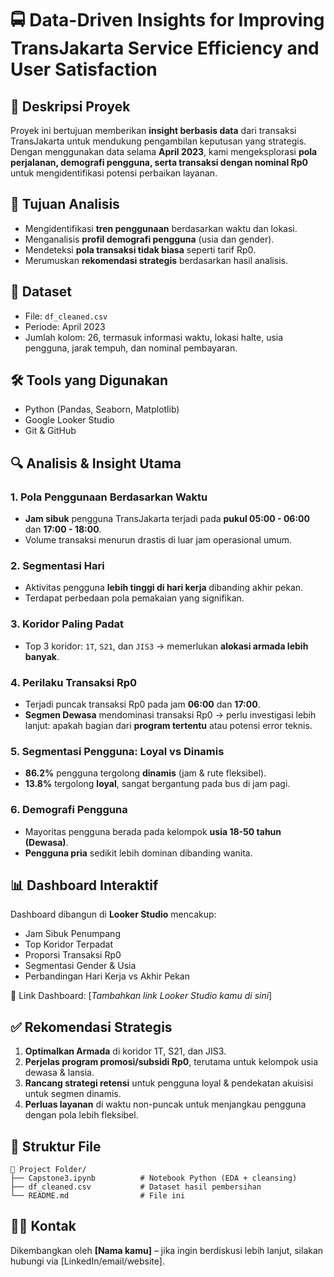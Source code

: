 
# 🚍 Data-Driven Insights for Improving TransJakarta Service Efficiency and User Satisfaction

## 📌 Deskripsi Proyek
Proyek ini bertujuan memberikan **insight berbasis data** dari transaksi TransJakarta untuk mendukung pengambilan keputusan yang strategis. Dengan menggunakan data selama **April 2023**, kami mengeksplorasi **pola perjalanan, demografi pengguna, serta transaksi dengan nominal Rp0** untuk mengidentifikasi potensi perbaikan layanan.

## 🎯 Tujuan Analisis
- Mengidentifikasi **tren penggunaan** berdasarkan waktu dan lokasi.
- Menganalisis **profil demografi pengguna** (usia dan gender).
- Mendeteksi **pola transaksi tidak biasa** seperti tarif Rp0.
- Merumuskan **rekomendasi strategis** berdasarkan hasil analisis.

## 📂 Dataset
- File: `df_cleaned.csv`
- Periode: April 2023
- Jumlah kolom: 26, termasuk informasi waktu, lokasi halte, usia pengguna, jarak tempuh, dan nominal pembayaran.

## 🛠 Tools yang Digunakan
- Python (Pandas, Seaborn, Matplotlib)
- Google Looker Studio
- Git & GitHub

## 🔍 Analisis & Insight Utama

### 1. Pola Penggunaan Berdasarkan Waktu
- **Jam sibuk** pengguna TransJakarta terjadi pada **pukul 05:00 - 06:00** dan **17:00 - 18:00**.
- Volume transaksi menurun drastis di luar jam operasional umum.

### 2. Segmentasi Hari
- Aktivitas pengguna **lebih tinggi di hari kerja** dibanding akhir pekan.
- Terdapat perbedaan pola pemakaian yang signifikan.

### 3. Koridor Paling Padat
- Top 3 koridor: `1T`, `S21`, dan `JIS3` → memerlukan **alokasi armada lebih banyak**.

### 4. Perilaku Transaksi Rp0
- Terjadi puncak transaksi Rp0 pada jam **06:00** dan **17:00**.
- **Segmen Dewasa** mendominasi transaksi Rp0 → perlu investigasi lebih lanjut: apakah bagian dari **program tertentu** atau potensi error teknis.

### 5. Segmentasi Pengguna: Loyal vs Dinamis
- **86.2%** pengguna tergolong **dinamis** (jam & rute fleksibel).
- **13.8%** tergolong **loyal**, sangat bergantung pada bus di jam pagi.

### 6. Demografi Pengguna
- Mayoritas pengguna berada pada kelompok **usia 18-50 tahun (Dewasa)**.
- **Pengguna pria** sedikit lebih dominan dibanding wanita.

## 📊 Dashboard Interaktif

Dashboard dibangun di **Looker Studio** mencakup:
- Jam Sibuk Penumpang
- Top Koridor Terpadat
- Proporsi Transaksi Rp0
- Segmentasi Gender & Usia
- Perbandingan Hari Kerja vs Akhir Pekan

🔗 Link Dashboard: [*Tambahkan link Looker Studio kamu di sini*]

## ✅ Rekomendasi Strategis
1. **Optimalkan Armada** di koridor 1T, S21, dan JIS3.
2. **Perjelas program promosi/subsidi Rp0**, terutama untuk kelompok usia dewasa & lansia.
3. **Rancang strategi retensi** untuk pengguna loyal & pendekatan akuisisi untuk segmen dinamis.
4. **Perluas layanan** di waktu non-puncak untuk menjangkau pengguna dengan pola lebih fleksibel.

## 📎 Struktur File
```
📁 Project Folder/
├── Capstone3.ipynb          # Notebook Python (EDA + cleansing)
├── df_cleaned.csv           # Dataset hasil pembersihan
└── README.md                # File ini
```

## 🙋‍♂️ Kontak
Dikembangkan oleh **[Nama kamu]** – jika ingin berdiskusi lebih lanjut, silakan hubungi via [LinkedIn/email/website].
